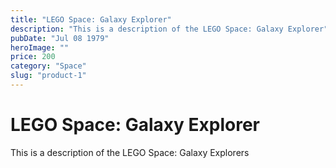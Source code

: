 ```yaml
---
title: "LEGO Space: Galaxy Explorer"
description: "This is a description of the LEGO Space: Galaxy Explorer"
pubDate: "Jul 08 1979"
heroImage: "" 
price: 200
category: "Space"
slug: "product-1"
---
```


# LEGO Space: Galaxy Explorer

This is a description of the LEGO Space: Galaxy Explorers